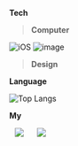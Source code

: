 
**Tech**

> **Computer**
> 
  ![iOS](https://img.shields.io/badge/iOS-000000?style=for-the-badge&logo=ios&logoColor=white)
  ![image](https://img.shields.io/badge/Swift-FA7343?style=for-the-badge&logo=swift&logoColor=white)

> **Design**
> 
  


**Language**

![Top Langs](https://github-readme-stats.vercel.app/api/top-langs/?username=ljining&layout=compact)



**My**

<img 
src="http://img.shields.io/badge/-Velog-black?style=flat&logo=velog&link=[https://instagram.com/alpox.dev/]([https://www.instagram.com/l_jining/](https://velog.io/@108book/posts))"
style="height : auto; margin-left : 10px; margin-right : 10px;"/>
<img 
src="http://img.shields.io/badge/-Instagram-black?style=flat&logo=Instagram&link=[https://instagram.com/alpox.dev/](https://www.instagram.com/l_jining/)"
style="height : auto; margin-left : 10px; margin-right : 10px;"/>
